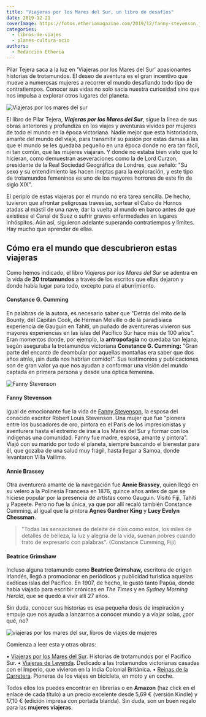 ```yaml
---
title: "Viajeras por los Mares del Sur, un libro de desafíos"
date: 2019-12-21
coverImage: https://fotos.etheriamagazine.com/2019/12/fanny-stevenson.jpg
categories: 
  - libros-de-viajes
  - planes-cultura-ocio
authors: 
  - Redacción Etheria
---
```


Pilar Tejera saca a la luz en 'Viajeras por los Mares del Sur' apasionantes historias de trotamundos. El deseo de aventura es el gran incentivo que mueve a numerosas mujeres a recorrer el mundo desafiando todo tipo de contratiempos. Conocer sus vidas no solo sacia nuestra curiosidad sino que nos impulsa a explorar otros lugares del planeta.

![Viajeras por los mares del sur](https://fotos.etheriamagazine.com/2019/12/viajeras-mares-sur-libro-900x621.jpg "Viajeras por los Mares del Sur (editorial Casiopea).")

El libro de Pilar Tejera, **_Viajeras por los Mares del Sur_**, sigue la línea de sus 
obras anteriores y profundiza en los viajes y aventuras vividos por mujeres de todo el 
mundo en la época victoriana. Nadie mejor que esta historiadora, amante del mundo del 
viaje, para transmitir su pasión por estas damas a las que el mundo se les quedaba 
pequeño en una época donde no era tan fácil, ni tan común, que las mujeres viajaran. Y 
donde no estaba bien visto que lo hicieran, como demuestran aseveraciones como la de 
Lord Curzon, presidente de la Real Sociedad Geográfica de Londres, que señaló: "Su sexo 
y su entendimiento las hacen ineptas para la exploración, y este tipo de trotamundos 
femeninos es uno de los mayores horrores de este fin de siglo XIX". 

El periplo de estas viajeras por el mundo no era tarea sencilla. De hecho, tuvieron que 
afrontar peligrosas travesías, sortear el Cabo de Hornos atadas al mástil de una nave, 
dar la vuelta al mundo en barco antes de que existiese el Canal de Suez o sufrir graves 
enfermedades en lugares inhóspitos. Aún así, siguieron adelante superando contratiempos 
y límites. Hay mucho que aprender de ellas. 

## Cómo era el mundo que descubrieron estas viajeras

Como hemos indicado, el libro _Viajeras por los Mares del Sur_ se adentra en la vida de 
**20 trotamundos** a través de los escritos que ellas dejaron y donde había lugar para 
todo, excepto para el aburrimiento. 

#### Constance G. Cumming

En palabras de la autora, es necesario saber que "Detrás del mito de la Bounty, del 
Capitán Cook, de Herman Melville o de la paradisiaca experiencia de Gauguin en Tahití, 
un puñado de aventureras vivieron sus mayores experiencias en las islas del Pacífico Sur 
hace más de 100 años". Eran momentos donde, por ejemplo, la **antropofagia** no quedaba 
tan lejana, según aseguraba la trotamundos victoriana **Constance G. Cumming:** "Gran 
parte del encanto de deambular por aquellas montañas era saber que dos años atrás, ¡sin 
duda nos habrían comido!". Sus testimonios y publicaciones son de gran valor ya que nos 
ayudan a conformar una visión del mundo captada en primera persona y desde una óptica 
femenina. 

![Fanny Stevenson](https://fotos.etheriamagazine.com/2019/12/fanny-stevenson-900x506.jpg "Fanny Stevenson. © Robert L. Stevenson Museum")

#### Fanny Stevenson

Igual de emocionante fue la vida de [Fanny 
Stevenson](https://www.elespanol.com/cultura/historia/20170428/211979312_0.html), la 
esposa del conocido escritor Robert Louis Stevenson. Una mujer que fue "pionera entre 
los buscadores de oro, pintora en el París de los impresionistas y aventurera hasta el 
extremo de irse a los Mares del Sur y formar con los indígenas una comunidad. Fanny fue 
madre, esposa, amante y pintora". Viajó con su marido por todo el planeta, siempre 
buscando el bienestar para él, que gozaba de una salud muy frágil, hasta llegar a Samoa, 
donde levantaron Villa Vailima. 

#### Annie Brassey

Otra aventurera amante de la navegación fue **Annie Brassey**, quien llegó en su velero 
a la Polinesia Francesa en 1876, quince años antes de que se hiciese popular por la 
presencia de artistas como Gauguin. Visitó Fiji, Tahití y Papeete. Pero no fue la única, 
ya que por allí recaló también Constance Cumming, al igual que la pintora **Agnes 
Gardner King** y **Lucy Evelyn Chessman**. 

> "Todas las sensaciones de deleite de días como estos, los miles de detalles de belleza, 
> la luz y alegría de la vida, suenan pobres cuando trato de expresarlo con palabras". 
> (Constance Cumming, Fiji) 

#### Beatrice Grimshaw

Incluso alguna trotamundo como **Beatrice Grimshaw,** escritora de origen irlandés, 
llegó a promocionar en periódicos y publicidad turística aquellas exóticas islas del 
Pacífico. En 1907, de hecho, le gustó tanto Papúa, donde había viajado para escribir 
crónicas en _The Times_ y en _Sydney Morning Herald_, que se quedó a vivir allí 27 años. 

Sin duda, conocer sus historias es esa pequeña dosis de inspiración y empuje que nos 
ayuda a lanzarnos a conocer mundo y a viajar solas, ¿por qué, no? 

![viajeras por los mares del sur, libros de viajes de mujeres](https://fotos.etheriamagazine.com/2019/12/viajeras-mares-del-sur-pilar-tejera-795x1024.jpg "Viajeras por los mares del Sur")

Comienza a leer esta y otras obras: 

• [Viajeras por los Mares del Sur](https://amzn.to/2MdY3iy). Historias de trotamundos 
por el Pacífico Sur. • [Viajeras de Leyenda](https://amzn.to/2Z8WkA7). Dedicado a las 
trotamundos victorianas casadas con el Imperio, que vivieron en la India Colonial 
Británica. • [Reinas de la Carretera](https://amzn.to/34CSVe6). Pioneras de los viajes 
en bicicleta, en moto y en coche. 

Todos ellos los puedes encontrar en librerías o en **Amazon** (haz click en el enlace de 
cada título) a un precio excelente desde 5,69 € (versión Kindle) y 17,10 € (edición 
impresa con portada blanda). Sin duda, son un buen regalo para las **mujeres viajeras**.
